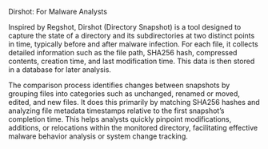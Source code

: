 Dirshot: For Malware Analysts

Inspired by Regshot, Dirshot (Directory Snapshot) is a tool designed to capture the state of a directory 
and its subdirectories at two distinct points in time, typically before and after malware infection. For 
each file, it collects detailed information such as the file path, SHA256 hash, compressed contents, creation 
time, and last modification time. This data is then stored in a database for later analysis.

The comparison process identifies changes between snapshots by grouping files into categories such as 
unchanged, renamed or moved, edited, and new files. It does this primarily by matching SHA256 hashes and 
analyzing file metadata timestamps relative to the first snapshot’s completion time. This helps analysts 
quickly pinpoint modifications, additions, or relocations within the monitored directory, facilitating 
effective malware behavior analysis or system change tracking.